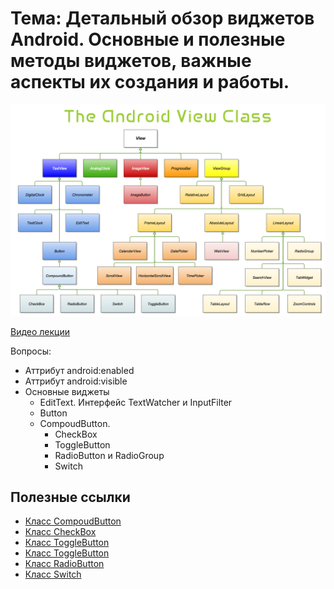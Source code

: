 # Тема: Детальный обзор виджетов Android. Основные и полезные методы виджетов, важные аспекты их создания и работы.

![Views diagram classes](views.png)

[Видео лекции](https://youtu.be/LV4LiBrZV6E)

Вопросы:

* Аттрибут android:enabled
* Аттрибут android:visible
* Основные виджеты
	*	EditText. Интерфейс TextWatcher и InputFilter
	*	Button
	* 	CompoudButton.
		*	CheckBox
		*	ToggleButton
		*	RadioButton и RadioGroup
		*	Switch

## Полезные ссылки


* [Клaсс CompoudButton](https://developer.android.com/reference/android/widget/CompoundButton)
* [Клaсс CheckBox](https://developer.android.com/reference/android/widget/CheckBox)
* [Клaсс ToggleButton](https://developer.android.com/reference/android/widget/ToggleButton)
* [Клaсс ToggleButton](https://developer.android.com/reference/android/widget/ToggleButton)
* [Клaсс RadioButton](https://developer.android.com/reference/android/widget/RadioButton)
* [Клaсс Switch](https://developer.android.com/reference/android/widget/Switch)


